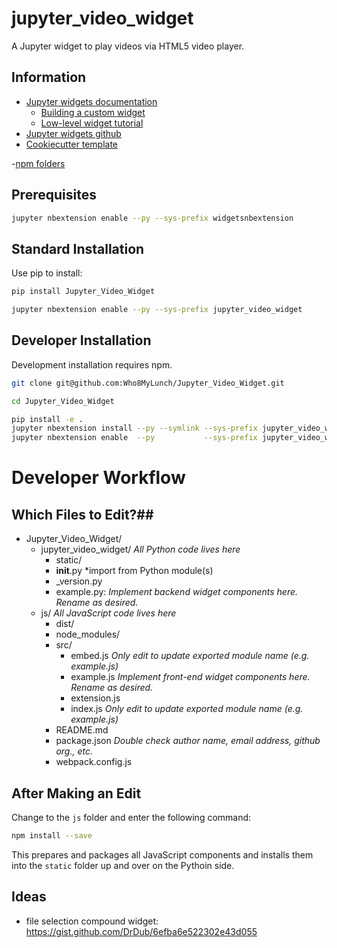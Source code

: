 # jupyter_video_widget

A Jupyter widget to play videos via HTML5 video player.

## Information

- [Jupyter widgets documentation](https://ipywidgets.readthedocs.io/en/latest/)
    - [Building a custom widget](https://ipywidgets.readthedocs.io/en/latest/examples/Widget%20Custom.html)
    - [Low-level widget tutorial](https://ipywidgets.readthedocs.io/en/latest/examples/Widget%20Low%20Level.html)
- [Jupyter widgets github](https://github.com/ipython/ipywidgets)
- [Cookiecutter template](https://github.com/jupyter-widgets/widget-cookiecutter)


-[npm folders](https://docs.npmjs.com/files/folders)

## Prerequisites

```bash
jupyter nbextension enable --py --sys-prefix widgetsnbextension
```

## Standard Installation

Use pip to install:

```bash
pip install Jupyter_Video_Widget

jupyter nbextension enable --py --sys-prefix jupyter_video_widget
```

## Developer Installation

Development installation requires npm.

```bash
git clone git@github.com:Who8MyLunch/Jupyter_Video_Widget.git

cd Jupyter_Video_Widget

pip install -e .
jupyter nbextension install --py --symlink --sys-prefix jupyter_video_widget
jupyter nbextension enable  --py           --sys-prefix jupyter_video_widget
```

# Developer Workflow

## Which Files to Edit?##

- Jupyter_Video_Widget/
    - jupyter_video_widget/     *All Python code lives here*
        - static/
        - __init__.py           *import from Python module(s)
        - _version.py
        - example.py:           *Implement backend widget components here.  Rename as desired.*
    - js/                       *All JavaScript code lives here*
        - dist/
        - node_modules/
        - src/
            - embed.js          *Only edit to update exported module name (e.g. example.js)*
            - example.js        *Implement front-end widget components here.  Rename as desired.*
            - extension.js
            - index.js          *Only edit to update exported module name (e.g. example.js)*
        - README.md
        - package.json          *Double check author name, email address, github org., etc.*
        - webpack.config.js 

## After Making an Edit

Change to the `js` folder and enter the following command:

```bash
npm install --save
```

This prepares and packages all JavaScript components and installs them into the `static` folder up
and over on the Pythoin side. 

## Ideas

- file selection compound widget: https://gist.github.com/DrDub/6efba6e522302e43d055




